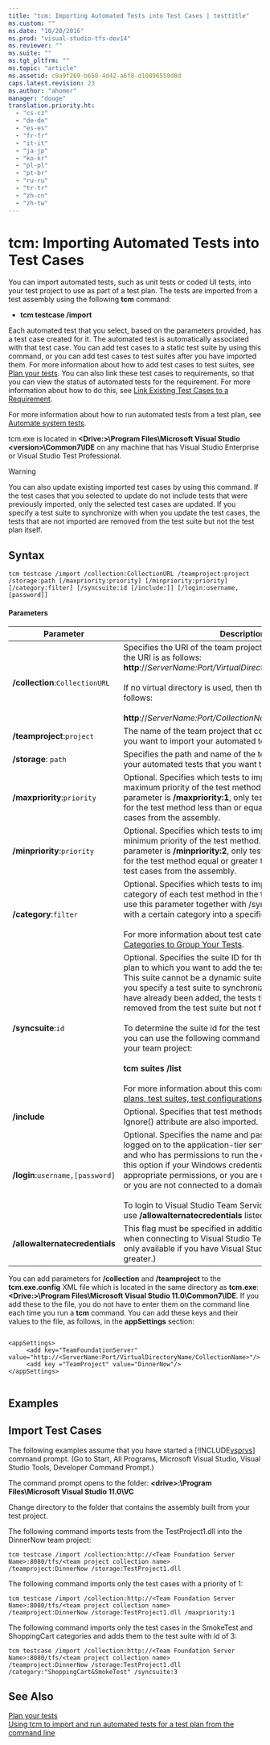 ```yaml
---
title: "tcm: Importing Automated Tests into Test Cases | testtitle"
ms.custom: ""
ms.date: "10/20/2016"
ms.prod: "visual-studio-tfs-dev14"
ms.reviewer: ""
ms.suite: ""
ms.tgt_pltfrm: ""
ms.topic: "article"
ms.assetid: c8a9f269-b650-4d42-a6f8-d10896559d8d
caps.latest.revision: 23
ms.author: "ahomer"
manager: "douge"
translation.priority.ht: 
  - "cs-cz"
  - "de-de"
  - "es-es"
  - "fr-fr"
  - "it-it"
  - "ja-jp"
  - "ko-kr"
  - "pl-pl"
  - "pt-br"
  - "ru-ru"
  - "tr-tr"
  - "zh-cn"
  - "zh-tw"
---
```

# tcm: Importing Automated Tests into Test Cases
You can import automated tests, such as unit tests or coded UI tests, into your test project to use as part of a test plan. The tests are imported from a test assembly using the following **tcm** command:  
  
-   **tcm testcase /import**  
  
 Each automated test that you select, based on the parameters provided, has a test case created for it. The automated test is automatically associated with that test case. You can add test cases to a static test suite by using this command, or you can add test cases to test suites after you have imported them. For more information about how to add test cases to test suites, see [Plan your tests](../test/planning-manual-tests-using-the-web-portal.md). You can also link these test cases to requirements, so that you can view the status of automated tests for the requirement. For more information about how to do this, see [Link Existing Test Cases to a Requirement](../test_notintoc/01a0da36-4b92-49cc-b884-9d64b77a4344.md#LinkTestCasesToRequirements).  
  
 For more information about how to run automated tests from a test plan, see [Automate system tests](../test/automate-system-tests.md).  
  
 tcm.exe is located in **\<Drive:>\Program Files\Microsoft Visual Studio \<version>\Common7\IDE** on any machine that has Visual Studio Enterprise or Visual Studio Test Professional.  
  
> [!WARNING]
>  You can also update existing imported test cases by using this command. If the test cases that you selected to update do not include tests that were previously imported, only the selected test cases are updated. If you specify a test suite to synchronize with when you update the test cases, the tests that are not imported are removed from the test suite but not the test plan itself.  
  
## Syntax  
  
```  
tcm testcase /import /collection:CollectionURL /teamproject:project /storage:path [/maxpriority:priority] [/minpriority:priority] [/category:filter] [/syncsuite:id [/include:]] [/login:username,[password]]  
```  
  
#### Parameters  
  
|**Parameter**|**Description**|  
|-------------------|---------------------|  
|**/collection**:`CollectionURL`|Specifies the URI of the team project collection. The format for the URI is as follows: **http**://*ServerName:Port/VirtualDirectoryName/CollectionName*<br /><br /> If no virtual directory is used, then the format for the URI is as follows:<br /><br /> **http**://*ServerName:Port/CollectionName*|  
|**/teamproject**:`project`|The name of the team project that contains the test plan that you want to import your automated tests into.|  
|**/storage**: `path`|Specifies the path and name of the test assembly that contains your automated tests that you want to import.|  
|**/maxpriority**:`priority`|Optional. Specifies which tests to import based on the maximum priority of the test method. For example, if the parameter is **/maxpriority:1**, only tests with a priority attribute for the test method less than or equal to 1 are imported as test cases from the assembly.|  
|**/minpriority**:`priority`|Optional. Specifies which tests to import based on the minimum priority of the test method. For example, if the parameter is **/minpriority:2**, only tests with a priority attribute for the test method equal or greater than 2 are imported as test cases from the assembly.|  
|**/category**:`filter`|Optional. Specifies which tests to import based on the category of each test method in the test assembly. You can use this parameter together with /syncsuite to import tests with a certain category into a specific test suite.<br /><br /> For more information about test categories see [Defining Test Categories to Group Your Tests](../test/defining-test-categories-to-group-your-tests.md).|  
|**/syncsuite**:`id`|Optional. Specifies the suite ID for the test suite in your test plan to which you want to add the test cases that you import. This suite cannot be a dynamic suite or a query-based suite. If you specify a test suite to synchronize to update tests that have already been added, the tests that are not imported are removed from the test suite but not from the test plan itself.<br /><br /> To determine the suite id for the test suite that you want to use, you can use the following command to list the test suites in your team project:<br /><br /> **tcm suites /list**<br /><br /> For more information about this command, see [tcm: Listing test plans, test suites, test configurations, and environments](../test/tcm--listing-test-plans--test-suites--test-configurations--and-environments.md).|  
|**/include**|Optional. Specifies that test methods that are marked with an Ignore() attribute are also imported.|  
|**/login**:`username,[password]`|Optional. Specifies the name and password of a user who is logged on to the application-tier server for [!INCLUDE[esprtfs](../code-quality/includes/esprtfs_md.md)] and who has permissions to run the command. You would use this option if your Windows credentials do not have the appropriate permissions, or you are using basic authentication, or you are not connected to a domain.<br /><br /> To login to Visual Studio Team Services, you will also need to use **/allowalternatecredentials** listed below.|  
|**/allowalternatecredentials**|This flag must be specified in addition to the /login parameter when connecting to Visual Studio Team Services. (This flag is only available if you have Visual Studio 2013 Update 4 or greater.)|  
  
 You can add parameters for **/collection** and **/teamproject** to the **tcm.exe.config** XML file which is located in the same directory as **tcm.exe**: **\<Drive:>\Program Files\Microsoft Visual Studio 11.0\Common7\IDE**. If you add these to the file, you do not have to enter them on the command line each time you run a **tcm** command. You can add these keys and their values to the file, as follows, in the **appSettings** section:  
  
```  
  
<appSettings>  
     <add key="TeamFoundationServer" value="http://<ServerName:Port/VirtualDirectoryName/CollectionName>"/>  
     <add key ="TeamProject" value="DinnerNow"/>  
</appSettings>  
  
```  
  
## Examples  
  
## Import Test Cases  
 The following examples assume that you have started a [!INCLUDE[vsprvs](../code-quality/includes/vsprvs_md.md)] command prompt. (Go to Start, All Programs, Microsoft Visual Studio, Visual Studio Tools, Developer Command Prompt.)  
  
 The command prompt opens to the folder: **\<drive>:\Program Files\Microsoft Visual Studio 11.0\VC**  
  
 Change directory to the folder that contains the assembly built from your test project.  
  
 The following command imports tests from the TestProject1.dll into the DinnerNow team project:  
  
```  
tcm testcase /import /collection:http://<Team Foundation Server Name>:8080/tfs/<team project collection name>  
/teamproject:DinnerNow /storage:TestProject1.dll  
```  
  
 The following command imports only the test cases with a priority of 1:  
  
```  
tcm testcase /import /collection:http://<Team Foundation Server Name>:8080/tfs/<team project collection name>  
/teamproject:DinnerNow /storage:TestProject1.dll /maxpriority:1  
```  
  
 The following command imports only the test cases in the SmokeTest and ShoppingCart categories and adds them to the test suite with id of 3:  
  
```  
tcm testcase /import /collection:http://<Team Foundation Server Name>:8080/tfs/<team project collection name>  
/teamproject:DinnerNow /storage:TestProject1.dll /category:"ShoppingCart&SmokeTest" /syncsuite:3  
```  
  
## See Also  
 [Plan your tests](../test/planning-manual-tests-using-the-web-portal.md)   
 [Using tcm to import and run automated tests for a test plan from the command line](../test/b45def12-0e67-4270-89ea-67c41bc188a7.md)